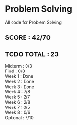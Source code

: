 # Problem Solving  
All code for Problem Solving  
  
## SCORE : 42/70  
## TODO TOTAL : 23  
  
Midterm : 0/3  
Final : 0/3  
Week 1 : Done  
Week 2 : Done  
Week 3 : Done  
Week 4 : 7/8  
Week 5 : 2/7  
Week 6 : 2/8  
Week 7 : 0/5  
Week 8 : 0/6  
Optional : 7/10  